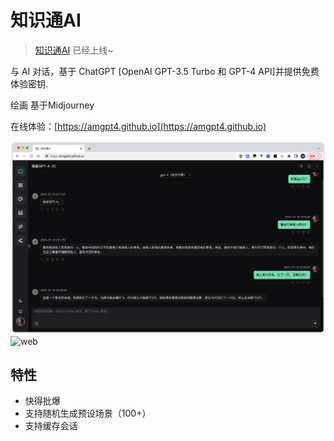 # 知识通AI

> [知识通AI](https://amgpt4.github.io) 已经上线~ 

与 AI 对话，基于 ChatGPT [OpenAI GPT-3.5 Turbo 和 GPT-4 API]并提供免费体验密钥.

绘画 基于Midjourney

在线体验：[https://amgpt4.github.io](https://amgpt4.github.io)

![web](./web1.png)
![web](./web2.png)

## 特性

- 快得批爆
- 支持随机生成预设场景（100+）
- 支持缓存会话
